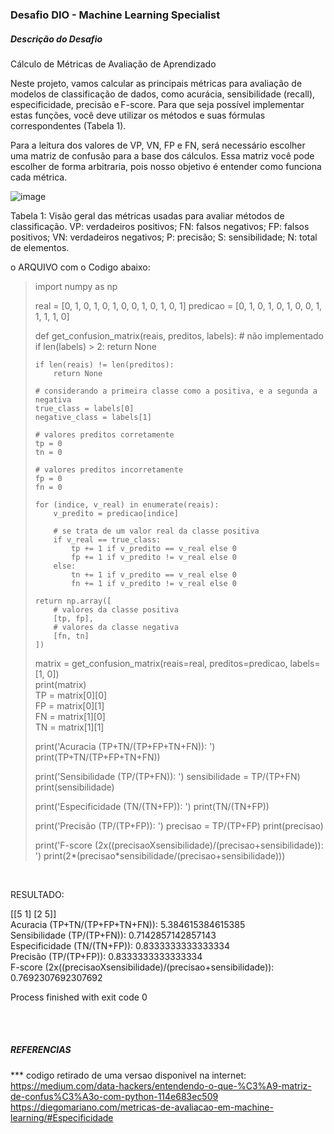 ### Desafio DIO - Machine Learning Specialist

##### Descrição do Desafio

Cálculo de Métricas de Avaliação de Aprendizado 

Neste projeto, vamos calcular as principais métricas para avaliação de modelos de classificação de dados, como acurácia, sensibilidade (recall), especificidade, precisão e F-score. Para que seja possível implementar estas funções, você deve utilizar os métodos e suas fórmulas correspondentes (Tabela 1). 

Para a leitura dos valores de VP, VN, FP e FN, será necessário escolher uma matriz de confusão para a base dos cálculos. Essa matriz você pode escolher de forma arbitraria, pois nosso objetivo é entender como funciona cada métrica.  


![image](https://user-images.githubusercontent.com/87396846/188651591-9f9821fd-e6dc-449a-b5d5-80db924672d2.png)


Tabela 1: Visão geral das métricas usadas para avaliar métodos de classificação. VP: verdadeiros positivos; FN: falsos negativos; FP: falsos positivos; VN: verdadeiros negativos; P: precisão; S: sensibilidade; N: total de elementos. 


o ARQUIVO com o Codigo abaixo:
<p><blockquote>
import numpy as np


real = [0, 1, 0, 1, 0, 1, 0, 0, 1, 0, 1, 0, 1]
predicao = [0, 1, 0, 1, 0, 1, 0, 0, 1, 1, 1, 1, 0]


def get_confusion_matrix(reais, preditos, labels):
    # não implementado
    if len(labels) > 2:
        return None

    if len(reais) != len(preditos):
        return None

    # considerando a primeira classe como a positiva, e a segunda a negativa
    true_class = labels[0]
    negative_class = labels[1]

    # valores preditos corretamente
    tp = 0
    tn = 0

    # valores preditos incorretamente
    fp = 0
    fn = 0

    for (indice, v_real) in enumerate(reais):
        v_predito = predicao[indice]

        # se trata de um valor real da classe positiva
        if v_real == true_class:
            tp += 1 if v_predito == v_real else 0
            fp += 1 if v_predito != v_real else 0
        else:
            tn += 1 if v_predito == v_real else 0
            fn += 1 if v_predito != v_real else 0

    return np.array([
        # valores da classe positiva
        [tp, fp],
        # valores da classe negativa
        [fn, tn]
    ])


matrix = get_confusion_matrix(reais=real, preditos=predicao, labels=[1, 0])<br/>
print(matrix)<br/>
TP = matrix[0][0]<br/>
FP = matrix[0][1]<br/>
FN = matrix[1][0]<br/>
TN = matrix[1][1]<br/>

print('Acuracia (TP+TN/(TP+FP+TN+FN)): ')
print(TP+TN/(TP+FP+TN+FN))

print('Sensibilidade (TP/(TP+FN)): ')
sensibilidade = TP/(TP+FN)
print(sensibilidade)

print('Especificidade (TN/(TN+FP)): ')
print(TN/(TN+FP))

print('Precisão (TP/(TP+FP)): ')
precisao = TP/(TP+FP)
print(precisao)

print('F-score (2x((precisaoXsensibilidade)/(precisao+sensibilidade)): ')
print(2*(precisao*sensibilidade/(precisao+sensibilidade)))

</blockquote></p><br/>

RESULTADO:

[[5 1]
 [2 5]]
 <br/>
Acuracia (TP+TN/(TP+FP+TN+FN)): 
5.384615384615385
<br/>
Sensibilidade (TP/(TP+FN)): 
0.7142857142857143
<br/>
Especificidade (TN/(TN+FP)): 
0.8333333333333334
<br/>
Precisão (TP/(TP+FP)): 
0.8333333333333334
<br/>
F-score (2x((precisaoXsensibilidade)/(precisao+sensibilidade)): 
0.7692307692307692
<br/>

Process finished with exit code 0

<br/><br/>


##### REFERENCIAS<br/>

*** codigo retirado de uma versao disponivel na internet:<br/>
https://medium.com/data-hackers/entendendo-o-que-%C3%A9-matriz-de-confus%C3%A3o-com-python-114e683ec509
<br/>
https://diegomariano.com/metricas-de-avaliacao-em-machine-learning/#Especificidade
